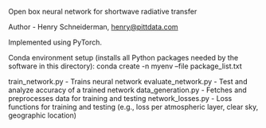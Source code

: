 Open box neural network for shortwave radiative transfer

Author - Henry Schneiderman, henry@pittdata.com

Implemented using PyTorch.

Conda environment setup (installs all Python packages needed by the software in this directory): conda create -n myenv –file package_list.txt

train_network.py - Trains neural network
evaluate_network.py - Test and analyze accuracy of a trained network
data_generation.py - Fetches and preprocesses data for training and testing
network_losses.py - Loss functions for training and testing (e.g., loss per atmospheric layer, clear sky, geographic location)

